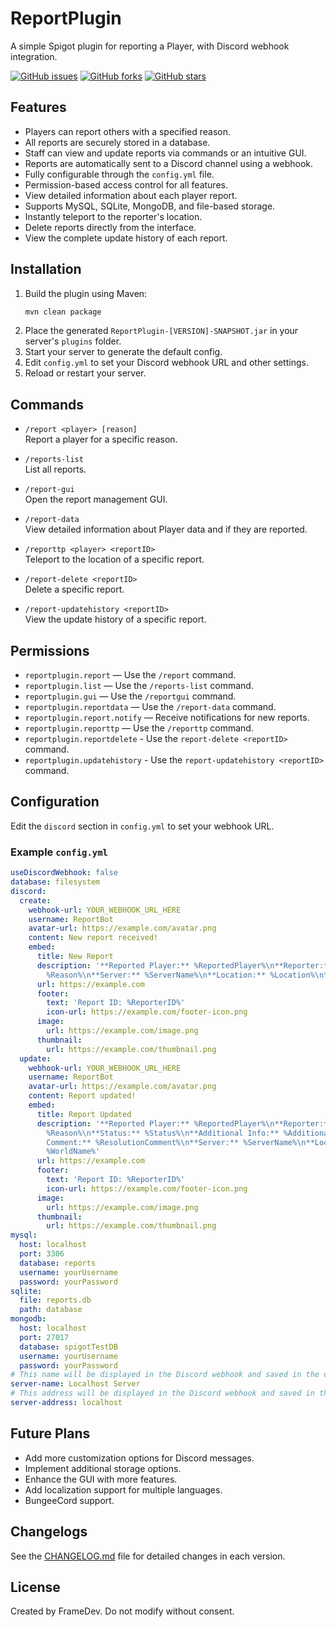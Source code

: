  # ReportPlugin

A simple Spigot plugin for reporting a Player, with Discord webhook integration.

[![GitHub issues](https://img.shields.io/github/issues/frame-dev/ReportPlugin.svg)](https://github.com/frame-dev/ReportPlugin/issues)
[![GitHub forks](https://img.shields.io/github/forks/frame-dev/ReportPlugin.svg)](https://github.com/frame-dev/ReportPlugin/network/members)
[![GitHub stars](https://img.shields.io/github/stars/frame-dev/ReportPlugin.svg)](https://github.com/frame-dev/ReportPlugin/stargazers)

## Features

- Players can report others with a specified reason.
- All reports are securely stored in a database.
- Staff can view and update reports via commands or an intuitive GUI.
- Reports are automatically sent to a Discord channel using a webhook.
- Fully configurable through the `config.yml` file.
- Permission-based access control for all features.
- View detailed information about each player report.
- Supports MySQL, SQLite, MongoDB, and file-based storage.
- Instantly teleport to the reporter's location.
- Delete reports directly from the interface.
- View the complete update history of each report.

## Installation

1. Build the plugin using Maven:
    ```bash
    mvn clean package
    ```
2. Place the generated `ReportPlugin-[VERSION]-SNAPSHOT.jar` in your server's `plugins` folder.
3. Start your server to generate the default config.
4. Edit `config.yml` to set your Discord webhook URL and other settings.
5. Reload or restart your server.

## Commands

- `/report <player> [reason]`  
  Report a player for a specific reason.

- `/reports-list`  
  List all reports.

- `/report-gui`  
  Open the report management GUI.

- `/report-data`  
  View detailed information about Player data and if they are reported.

- `/reporttp <player> <reportID>`  
  Teleport to the location of a specific report.

- `/report-delete <reportID>`  
  Delete a specific report.

- `/report-updatehistory <reportID>`  
  View the update history of a specific report.

## Permissions

- `reportplugin.report` — Use the `/report` command.
- `reportplugin.list` — Use the `/reports-list` command.
- `reportplugin.gui` — Use the `/reportgui` command.
- `reportplugin.reportdata` — Use the `/report-data` command.
- `reportplugin.report.notify` — Receive notifications for new reports.
- `reportplugin.reporttp` — Use the `/reporttp` command.
- `reportplugin.reportdelete` - Use the `report-delete <reportID>` command.
- `reportplugin.updatehistory` - Use the `report-updatehistory <reportID>` command.

## Configuration

Edit the `discord` section in `config.yml` to set your webhook URL.

### Example `config.yml`

```yaml
useDiscordWebhook: false
database: filesystem
discord:
  create:
    webhook-url: YOUR_WEBHOOK_URL_HERE
    username: ReportBot
    avatar-url: https://example.com/avatar.png
    content: New report received!
    embed:
      title: New Report
      description: '**Reported Player:** %ReportedPlayer%\n**Reporter:** %Reporter%\n**Reason:**
        %Reason%\n**Server:** %ServerName%\n**Location:** %Location%\n**World:** %WorldName%'
      url: https://example.com
      footer:
        text: 'Report ID: %ReporterID%'
        icon-url: https://example.com/footer-icon.png
      image:
        url: https://example.com/image.png
      thumbnail:
        url: https://example.com/thumbnail.png
  update:
    webhook-url: YOUR_WEBHOOK_URL_HERE
    username: ReportBot
    avatar-url: https://example.com/avatar.png
    content: Report updated!
    embed:
      title: Report Updated
      description: '**Reported Player:** %ReportedPlayer%\n**Reporter:** %Reporter%\n**Reason:**
        %Reason%\n**Status:** %Status%\n**Additional Info:** %AdditionalInfo%\n**Resolution
        Comment:** %ResolutionComment%\n**Server:** %ServerName%\n**Location:** %Location%\n**World:**
        %WorldName%'
      url: https://example.com
      footer:
        text: 'Report ID: %ReporterID%'
        icon-url: https://example.com/footer-icon.png
      image:
        url: https://example.com/image.png
      thumbnail:
        url: https://example.com/thumbnail.png
mysql:
  host: localhost
  port: 3306
  database: reports
  username: yourUsername
  password: yourPassword
sqlite:
  file: reports.db
  path: database
mongodb:
  host: localhost
  port: 27017
  database: spigotTestDB
  username: yourUsername
  password: yourPassword
# This name will be displayed in the Discord webhook and saved in the database.
server-name: Localhost Server
# This address will be displayed in the Discord webhook and saved in the database.
server-address: localhost
```

## Future Plans
- Add more customization options for Discord messages.
- Implement additional storage options.
- Enhance the GUI with more features.
- Add localization support for multiple languages.
- BungeeCord support.

## Changelogs
See the [CHANGELOG.md](CHANGELOG.md) file for detailed changes in each version.

## License

Created by FrameDev. Do not modify without consent.